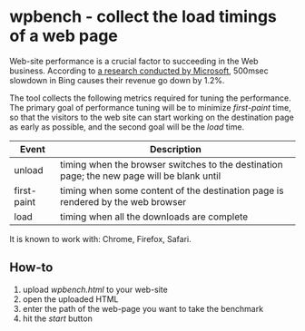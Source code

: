 # wpbench - collect the load timings of a web page

Web-site performance is a crucial factor to succeeding in the Web business.
According to [a research conducted by Microsoft](http://radar.oreilly.com/2009/07/velocity-making-your-site-fast.html), 500msec slowdown in Bing causes their revenue go down by 1.2%.

The tool collects the following metrics required for tuning the performance.
The primary goal of performance tuning will be to minimize _first-paint_ time, so that the visitors to the web site can start working on the destination page as early as possible, and the second goal will be the _load_ time.

Event | Description 
----- | -----------
unload | timing when the browser switches to the destination page; the new page will be blank until
first-paint | timing when some content of the destination page is rendered by the web browser
load | timing when all the downloads are complete

It is known to work with: Chrome, Firefox, Safari.

How-to
------

1. upload _wpbench.html_ to your web-site
1. open the uploaded HTML
1. enter the path of the web-page you want to take the benchmark
1. hit the _start_ button
